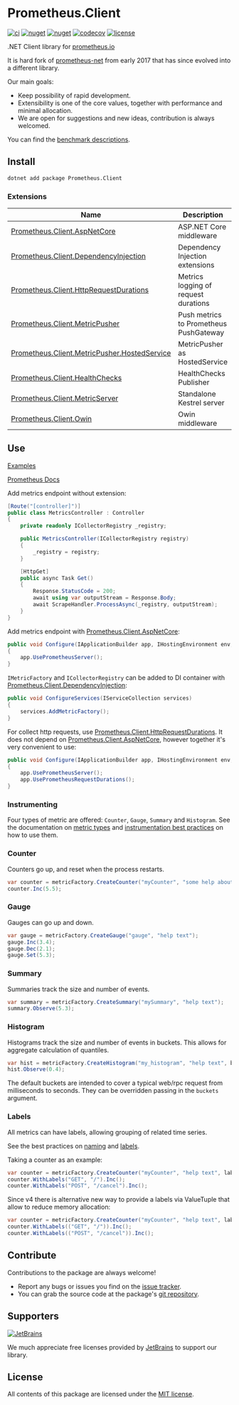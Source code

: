 # Prometheus.Client

[asp-net-core]: https://github.com/prom-client-net/prom-client-aspnetcore
[dependency-injection]: https://github.com/prom-client-net/prom-client-dependencyinjection
[http-request-durations]: https://github.com/prom-client-net/prom-client-httprequestdurations
[metric-pusher]: https://github.com/prom-client-net/prom-client-metricpusher
[metric-pusher-hosted-service]: https://github.com/prom-client-net/prom-client-metricpusher-hostedservice
[health-checks]: https://github.com/prom-client-net/prom-client-healthchecks
[metric-server]: https://github.com/prom-client-net/prom-client-metricserver
[owin]: https://github.com/prom-client-net/prom-client-owin

[![ci](https://img.shields.io/github/actions/workflow/status/prom-client-net/prom-client/ci.yml?branch=main&label=ci&logo=github&style=flat-square)](https://github.com/prom-client-net/prom-client/actions/workflows/ci.yml)
[![nuget](https://img.shields.io/nuget/v/Prometheus.Client?logo=nuget&style=flat-square)](https://www.nuget.org/packages/Prometheus.Client)
[![nuget](https://img.shields.io/nuget/dt/Prometheus.Client?logo=nuget&style=flat-square)](https://www.nuget.org/packages/Prometheus.Client)
[![codecov](https://img.shields.io/codecov/c/github/prom-client-net/prom-client?logo=codecov&style=flat-square)](https://app.codecov.io/gh/prom-client-net/prom-client)
[![license](https://img.shields.io/github/license/prom-client-net/prom-client?style=flat-square)](https://github.com/prom-client-net/prom-client/blob/main/LICENSE)

.NET Client library for [prometheus.io](https://prometheus.io/)

It is hard fork of [prometheus-net](https://github.com/prometheus-net/prometheus-net) from early 2017 that has since evolved into a different library.

Our main goals:

- Keep possibility of rapid development.
- Extensibility is one of the core values, together with performance and minimal allocation.
- We are open for suggestions and new ideas, contribution is always welcomed.

You can find the [benchmark descriptions](https://github.com/prom-client-net/prom-client/blob/main/docs/benchmarks).

## Install

```sh
dotnet add package Prometheus.Client
```

### Extensions

| Name                                                                         | Description                            |
| ---------------------------------------------------------------------------- | -------------------------------------- |
| [Prometheus.Client.AspNetCore][asp-net-core]                                 | ASP.NET Core middleware                |
| [Prometheus.Client.DependencyInjection][dependency-injection]                | Dependency Injection extensions        |
| [Prometheus.Client.HttpRequestDurations][http-request-durations]             | Metrics logging of request durations   |
| [Prometheus.Client.MetricPusher][metric-pusher]                              | Push metrics to Prometheus PushGateway |
| [Prometheus.Client.MetricPusher.HostedService][metric-pusher-hosted-service] | MetricPusher as HostedService          |
| [Prometheus.Client.HealthChecks][health-checks]                              | HealthChecks Publisher                 |
| [Prometheus.Client.MetricServer][metric-server]                              | Standalone Kestrel server              |
| [Prometheus.Client.Owin][owin]                                               | Owin middleware                        |

## Use

[Examples](https://github.com/prom-client-net/prom-examples)

[Prometheus Docs](https://prometheus.io/docs/introduction/overview/)

Add metrics endpoint without extension:

```c#
[Route("[controller]")]
public class MetricsController : Controller
{
    private readonly ICollectorRegistry _registry;

    public MetricsController(ICollectorRegistry registry)
    {
        _registry = registry;
    }

    [HttpGet]
    public async Task Get()
    {
        Response.StatusCode = 200;
        await using var outputStream = Response.Body;
        await ScrapeHandler.ProcessAsync(_registry, outputStream);
    }
}
```

Add metrics endpoint with [Prometheus.Client.AspNetCore][asp-net-core]:

```c#
public void Configure(IApplicationBuilder app, IHostingEnvironment env, ILoggerFactory loggerFactory, IApplicationLifetime appLifetime)
{
    app.UsePrometheusServer();
}
```

`IMetricFactory` and `ICollectorRegistry` can be added to DI container with [Prometheus.Client.DependencyInjection][dependency-injection]:

```c#
public void ConfigureServices(IServiceCollection services)
{
    services.AddMetricFactory();
}
```

For collect http requests, use [Prometheus.Client.HttpRequestDurations][http-request-durations].
It does not depend on [Prometheus.Client.AspNetCore][asp-net-core], however together it's very convenient to use:

```c#
public void Configure(IApplicationBuilder app, IHostingEnvironment env, ILoggerFactory loggerFactory, IApplicationLifetime appLifetime)
{
    app.UsePrometheusServer();
    app.UsePrometheusRequestDurations();
}
```

### Instrumenting

Four types of metric are offered: `Counter`, `Gauge`, `Summary` and `Histogram`.
See the documentation on [metric types](http://prometheus.io/docs/concepts/metric_types/)
and [instrumentation best practices](http://prometheus.io/docs/practices/instrumentation/#counter-vs.-gauge-vs.-summary)
on how to use them.

### Counter

Counters go up, and reset when the process restarts.

```c#
var counter = metricFactory.CreateCounter("myCounter", "some help about this");
counter.Inc(5.5);
```

### Gauge

Gauges can go up and down.

```c#
var gauge = metricFactory.CreateGauge("gauge", "help text");
gauge.Inc(3.4);
gauge.Dec(2.1);
gauge.Set(5.3);
```

### Summary

Summaries track the size and number of events.

```c#
var summary = metricFactory.CreateSummary("mySummary", "help text");
summary.Observe(5.3);
```

### Histogram

Histograms track the size and number of events in buckets.
This allows for aggregate calculation of quantiles.

```c#
var hist = metricFactory.CreateHistogram("my_histogram", "help text", buckets: new[] { 0, 0.2, 0.4, 0.6, 0.8, 0.9 });
hist.Observe(0.4);
```

The default buckets are intended to cover a typical web/rpc request from milliseconds to seconds.
They can be overridden passing in the `buckets` argument.

### Labels

All metrics can have labels, allowing grouping of related time series.

See the best practices on [naming](http://prometheus.io/docs/practices/naming/)
and [labels](http://prometheus.io/docs/practices/instrumentation/#use-labels).

Taking a counter as an example:

```c#
var counter = metricFactory.CreateCounter("myCounter", "help text", labelNames: new []{ "method", "endpoint"});
counter.WithLabels("GET", "/").Inc();
counter.WithLabels("POST", "/cancel").Inc();
```

Since v4 there is alternative new way to provide a labels via ValueTuple that allow to reduce memory allocation:

```c#
var counter = metricFactory.CreateCounter("myCounter", "help text", labelNames: ("method", "endpoint"));
counter.WithLabels(("GET", "/")).Inc();
counter.WithLabels(("POST", "/cancel")).Inc();
```

## Contribute

Contributions to the package are always welcome!

- Report any bugs or issues you find on the [issue tracker](https://github.com/prom-client-net/prom-client/issues).
- You can grab the source code at the package's [git repository](https://github.com/prom-client-net/prom-client).

## Supporters

[![JetBrains](https://avatars.githubusercontent.com/u/878437?s=75&v=4)](https://github.com/jetbrains)

We much appreciate free licenses provided by [JetBrains](https://github.com/jetbrains) to support our library.

## License

All contents of this package are licensed under the [MIT license](https://opensource.org/licenses/MIT).
